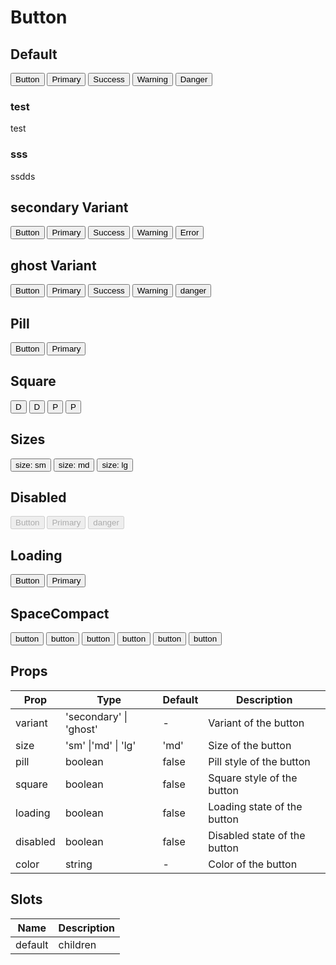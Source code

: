 <script setup>
import { Button,SpaceCompact,Tooltip } from 'tailv'
</script>

# Button

## Default

<div class="flex flex-wrap gap-2">
  <Button>Button</Button>
  <Button color="primary">Primary</Button>
  <Button color="success">Success</Button> 
  <Button color="warning">Warning</Button>
  <Button color="danger">Danger</Button>
</div>

### test

test

### sss

ssdds

## secondary Variant

<div class="flex flex-wrap gap-2"> 
  <Button variant="secondary">Button</Button>
  <Button variant="secondary" color="primary">
    Primary
  </Button> 
  <Button variant="secondary" color="success">
    Success
  </Button>
  <Button variant="secondary" color="warning">
    Warning
  </Button>
  <Button variant="secondary" color="danger">
    Error
  </Button>
</div>

## ghost Variant

<div class="flex flex-wrap gap-2">
  <Button variant="ghost">Button</Button>
  <Button variant="ghost" color="primary">
    Primary
  </Button>
  <Button variant="ghost" color="success">
    Success
  </Button>
  <Button variant="ghost" color="warning">
    Warning
  </Button>
  <Button variant="ghost" color="danger">
    danger
  </Button>
</div>

## Pill

<div class="flex flex-wrap gap-2">
  <Button pill>Button</Button>
  <Button color="primary" pill>
    Primary
  </Button>
</div>

## Square

<div class="flex flex-wrap gap-2">
  <Button square>D</Button>
  <Button square pill>
    D
  </Button>
  <Button color="primary" square>
    P
  </Button>

  <Button color="primary" square pill>
    P
  </Button>
</div>

## Sizes

<div class="flex flex-wrap items-center gap-2">
  <Button color="primary" size="sm">
    size: sm
  </Button>
  <Button color="primary" size="md">
    size: md
  </Button>
  <Button color="primary" size="lg">
    size: lg
  </Button>
</div>

## Disabled

<div class="flex flex-wrap gap-2">
  <Button disabled>Button</Button>
  <Button color="primary" disabled>
    Primary
  </Button>
  <Button color="danger" disabled>
    danger
  </Button>
</div>

## Loading

<div class="flex flex-wrap gap-2">
  <Button loading>Button</Button>
  <Button color="primary" loading>
    Primary
  </Button>
</div>

## SpaceCompact

<div class="flex flex-wrap gap-2">
  <SpaceCompact >
      <Tooltip content="Like">
        <Button>button</Button>
      </Tooltip>
      <Tooltip content="Comment">
        <Button>button</Button>
      </Tooltip>
      <Tooltip content="Star">
        <Button>button</Button>
      </Tooltip>
      <Tooltip content="Heart">
        <Button>button</Button>
      </Tooltip>
      <Tooltip content="Share">
        <Button>button</Button>
      </Tooltip>
      <Tooltip content="Download">
        <Button>button</Button>
      </Tooltip>
    </SpaceCompact>
</div>

## Props

| Prop     | Type                   | Default | Description                  |
| -------- | ---------------------- | ------- | ---------------------------- |
| variant  | 'secondary' \| 'ghost' | -       | Variant of the button        |
| size     | 'sm' \|'md' \| 'lg'    | 'md'    | Size of the button           |
| pill     | boolean                | false   | Pill style of the button     |
| square   | boolean                | false   | Square style of the button   |
| loading  | boolean                | false   | Loading state of the button  |
| disabled | boolean                | false   | Disabled state of the button |
| color    | string                 | -       | Color of the button          |

## Slots

| Name    | Description |
| ------- | ----------- |
| default | children    |
